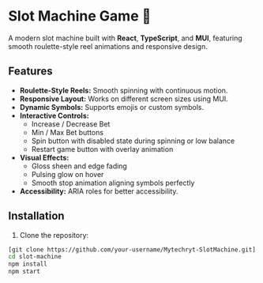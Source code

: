# Slot Machine Game 🎰

A modern slot machine built with **React**, **TypeScript**, and **MUI**, featuring smooth roulette-style reel animations and responsive design.

## Features

- **Roulette-Style Reels:** Smooth spinning with continuous motion.
- **Responsive Layout:** Works on different screen sizes using MUI.
- **Dynamic Symbols:** Supports emojis or custom symbols.
- **Interactive Controls:**
  - Increase / Decrease Bet
  - Min / Max Bet buttons
  - Spin button with disabled state during spinning or low balance
  - Restart game button with overlay animation
- **Visual Effects:** 
  - Gloss sheen and edge fading
  - Pulsing glow on hover
  - Smooth stop animation aligning symbols perfectly
- **Accessibility:** ARIA roles for better accessibility.

## Installation

1. Clone the repository:

```bash
[git clone https://github.com/your-username/Mytechryt-SlotMachine.git]
cd slot-machine
npm install
npm start

